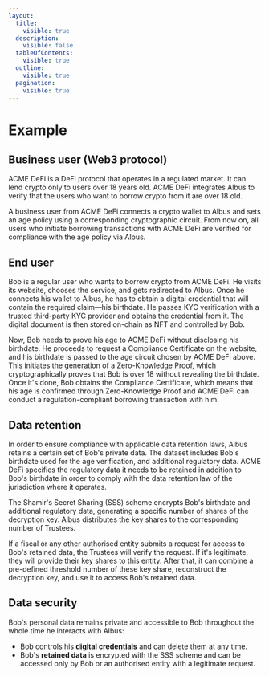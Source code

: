 ```yaml
---
layout:
  title:
    visible: true
  description:
    visible: false
  tableOfContents:
    visible: true
  outline:
    visible: true
  pagination:
    visible: true
---
```


# Example

## Business user (Web3 protocol)

ACME DeFi is a DeFi protocol that operates in a regulated market. It can lend crypto only to users over 18 years old. ACME DeFi integrates Albus to verify that the users who want to borrow crypto from it are over 18 old.

A business user from ACME DeFi connects a crypto wallet to Albus and sets an age policy using a corresponding cryptographic circuit. From now on, all users who initiate borrowing transactions with ACME DeFi are verified for compliance with the age policy via Albus.

## End user

Bob is a regular user who wants to borrow crypto from ACME DeFi. He visits its website, chooses the service, and gets redirected to Albus. Once he connects his wallet to Albus, he has to obtain a digital credential that will contain the required claim—his birthdate. He passes KYC verification with a trusted third-party KYC provider and obtains the credential from it. The digital document is then stored on-chain as NFT and controlled by Bob.

Now, Bob needs to prove his age to ACME DeFi without disclosing his birthdate. He proceeds to request a Compliance Certificate on the website, and his birthdate is passed to the age circuit chosen by ACME DeFi above. This initiates the generation of a Zero-Knowledge Proof, which cryptographically proves that Bob is over 18 without revealing the birthdate. Once it's done, Bob obtains the Compliance Certificate, which means that his age is confirmed through Zero-Knowledge Proof and ACME DeFi can conduct a regulation-compliant borrowing transaction with him.

## Data retention

In order to ensure compliance with applicable data retention laws, Albus retains a certain set of Bob's private data. The dataset includes Bob's birthdate used for the age verification, and additional regulatory data. ACME DeFi specifies the regulatory data it needs to be retained in addition to Bob's birthdate in order to comply with the data retention law of the jurisdiction where it operates.

The Shamir's Secret Sharing (SSS) scheme encrypts Bob's birthdate and additional regulatory data, generating a specific number of shares of the decryption key. Albus distributes the key shares to the corresponding number of Trustees.

If a fiscal or any other authorised entity submits a request for access to Bob's retained data, the Trustees will verify the request. If it's legitimate, they will provide their key shares to this entity. After that, it can combine a pre-defined threshold number of these key share, reconstruct the decryption key, and use it to access Bob's retained data.

## Data security

Bob's personal data remains private and accessible to Bob throughout the whole time he interacts with Albus:

* Bob controls his **digital credentials** and can delete them at any time.
* Bob's **retained data** is encrypted with the SSS scheme and can be accessed only by Bob or an authorised entity with a legitimate request.
